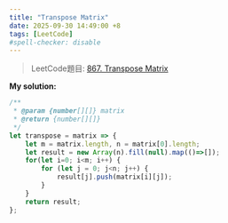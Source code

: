 ```yaml
---
title: "Transpose Matrix"
date: 2025-09-30 14:49:00 +8
tags: [LeetCode]
#spell-checker: disable
---
```


> LeetCode題目: [867. Transpose Matrix](https://leetcode.com/problems/transpose-matrix/description/)

**My solution:**
```js
/**
 * @param {number[][]} matrix
 * @return {number[][]}
 */
let transpose = matrix => {
    let m = matrix.length, n = matrix[0].length;
    let result = new Array(n).fill(null).map(()=>[]);
    for(let i=0; i<m; i++) {
        for (let j = 0; j<n; j++) {
            result[j].push(matrix[i][j]);
        }
    }
    return result;
};
```

